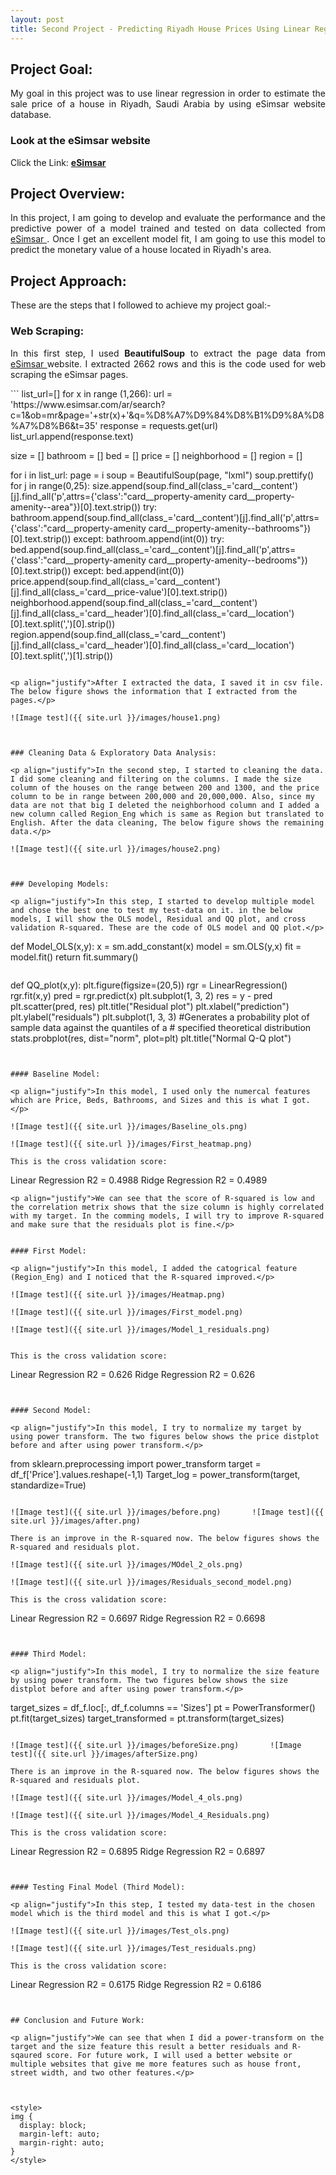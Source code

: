 ```yaml
---
layout: post
title: Second Project - Predicting Riyadh House Prices Using Linear Regression
---
```

## Project Goal:

<p align="justify">My goal in this project was to use linear regression in order to estimate the sale price of a house in Riyadh, Saudi Arabia by using eSimsar website database.</p>


### Look at the **eSimsar website**
Click the Link: [**eSimsar**](https://www.esimsar.com/)


## Project Overview:
<p align="justify">In this project, I am going to develop and evaluate the performance and the predictive power of a model trained and tested on data collected from<a href= "https://www.esimsar.com/"> eSimsar </a>. Once I get an excellent model fit, I am going to use this model to predict the monetary value of a house located in Riyadh's area.</p>


## Project Approach:

These are the steps that I followed to achieve my project goal:-

### Web Scraping:

<p align="justify">In this first step, I used <b>BeautifulSoup</b> to extract the page data from <a href= "https://www.esimsar.com/"> eSimsar </a>website. I extracted 2662 rows and this is the code used for web scraping the eSimsar pages.</p> 
```
list_url=[]
for x in range (1,266):
    url = 'https://www.esimsar.com/ar/search?c=1&ob=mr&page='+str(x)+'&q=%D8%A7%D9%84%D8%B1%D9%8A%D8%A7%D8%B6&t=35'
    response = requests.get(url)
    list_url.append(response.text)
    
size = []
bathroom = []
bed = []
price = []
neighborhood = []
region = []

for i in list_url:
    page = i
    soup = BeautifulSoup(page, "lxml")
    soup.prettify()
    for j in range(0,25):
        size.append(soup.find_all(class_='card__content')[j].find_all('p',attrs={'class':"card__property-amenity     card__property-amenity--area"})[0].text.strip())
        try:
            bathroom.append(soup.find_all(class_='card__content')[j].find_all('p',attrs={'class':"card__property-amenity card__property-amenity--bathrooms"})[0].text.strip())
        except:
            bathroom.append(int(0))
        try:
            bed.append(soup.find_all(class_='card__content')[j].find_all('p',attrs={'class':"card__property-amenity card__property-amenity--bedrooms"})[0].text.strip())
        except:
            bed.append(int(0))
        price.append(soup.find_all(class_='card__content')[j].find_all(class_='card__price-value')[0].text.strip())
        neighborhood.append(soup.find_all(class_='card__content')[j].find_all(class_='card__header')[0].find_all(class_='card__location')[0].text.split(',')[0].strip())
        region.append(soup.find_all(class_='card__content')[j].find_all(class_='card__header')[0].find_all(class_='card__location')[0].text.split(',')[1].strip())

```

<p align="justify">After I extracted the data, I saved it in csv file. The below figure shows the information that I extracted from the pages.</p>

![Image test]({{ site.url }}/images/house1.png)



### Cleaning Data & Exploratory Data Analysis:

<p align="justify">In the second step, I started to cleaning the data. I did some cleaning and filtering on the columns. I made the size column of the houses on the range between 200 and 1300, and the price column to be in range between 200,000 and 20,000,000. Also, since my data are not that big I deleted the neighborhood column and I added a new column called Region_Eng which is same as Region but translated to English. After the data cleaning, The below figure shows the remaining data.</p>

![Image test]({{ site.url }}/images/house2.png)



### Developing Models:

<p align="justify">In this step, I started to develop multiple model and chose the best one to test my test-data on it. in the below models, I will show the OLS model, Residual and QQ plot, and cross validation R-squared. These are the code of OLS model and QQ plot.</p>

```
def Model_OLS(x,y):
    x = sm.add_constant(x)
    model = sm.OLS(y,x)
    fit = model.fit()
    return fit.summary()
```
```
def QQ_plot(x,y):
    plt.figure(figsize=(20,5))
    rgr = LinearRegression()
    rgr.fit(x,y)
    pred = rgr.predict(x)
    plt.subplot(1, 3, 2)
    res = y - pred
    plt.scatter(pred, res)
    plt.title("Residual plot")
    plt.xlabel("prediction")
    plt.ylabel("residuals")
    plt.subplot(1, 3, 3)
    #Generates a probability plot of sample data against the quantiles of a
    # specified theoretical distribution
    stats.probplot(res, dist="norm", plot=plt)
    plt.title("Normal Q-Q plot")
```


#### Baseline Model:

<p align="justify">In this model, I used only the numercal features which are Price, Beds, Bathrooms, and Sizes and this is what I got.</p> 

![Image test]({{ site.url }}/images/Baseline_ols.png)     

![Image test]({{ site.url }}/images/First_heatmap.png)

This is the cross validation score:
```
Linear Regression  R2  = 0.4988
Ridge Regression  R2 = 0.4989
```
<p align="justify">We can see that the score of R-squared is low and the correlation metrix shows that the size column is highly correlated with my target. In the comming models, I will try to improve R-squared and make sure that the residuals plot is fine.</p>


#### First Model:

<p align="justify">In this model, I added the catogrical feature (Region_Eng) and I noticed that the R-squared improved.</p> 

![Image test]({{ site.url }}/images/Heatmap.png)  

![Image test]({{ site.url }}/images/First_model.png)

![Image test]({{ site.url }}/images/Model_1_residuals.png)


This is the cross validation score:
```
Linear Regression  R2  = 0.626
Ridge Regression  R2 = 0.626
```


#### Second Model:

<p align="justify">In this model, I try to normalize my target by using power transform. The two figures below shows the price distplot before and after using power transform.</p>
```
from sklearn.preprocessing import power_transform
target = df_f['Price'].values.reshape(-1,1)
Target_log = power_transform(target, standardize=True)
```

![Image test]({{ site.url }}/images/before.png)       ![Image test]({{ site.url }}/images/after.png)  

There is an improve in the R-squared now. The below figures shows the R-squared and residuals plot.

![Image test]({{ site.url }}/images/MOdel_2_ols.png) 

![Image test]({{ site.url }}/images/Residuals_second_model.png) 

This is the cross validation score:
```
Linear Regression  R2  = 0.6697
Ridge Regression  R2 = 0.6698
```


#### Third Model:

<p align="justify">In this model, I try to normalize the size feature by using power transform. The two figures below shows the size distplot before and after using power transform.</p>
```
target_sizes = df_f.loc[:, df_f.columns == 'Sizes']
pt = PowerTransformer()
pt.fit(target_sizes)
target_transformed = pt.transform(target_sizes)
```

![Image test]({{ site.url }}/images/beforeSize.png)       ![Image test]({{ site.url }}/images/afterSize.png)  

There is an improve in the R-squared now. The below figures shows the R-squared and residuals plot.

![Image test]({{ site.url }}/images/Model_4_ols.png) 

![Image test]({{ site.url }}/images/Model_4_Residuals.png) 

This is the cross validation score:
```
Linear Regression  R2  = 0.6895
Ridge Regression  R2 = 0.6897
```


#### Testing Final Model (Third Model):

<p align="justify">In this step, I tested my data-test in the chosen model which is the third model and this is what I got.</p> 

![Image test]({{ site.url }}/images/Test_ols.png) 

![Image test]({{ site.url }}/images/Test_residuals.png) 

This is the cross validation score:
```
Linear Regression  R2  = 0.6175
Ridge Regression  R2 = 0.6186
```


## Conclusion and Future Work:

<p align="justify">We can see that when I did a power-transform on the target and the size feature this result a better residuals and R-sqaured score. For future work, I will used a better website or multiple websites that give me more features such as house front, street width, and two other features.</p>



<style>
img {
  display: block;
  margin-left: auto;
  margin-right: auto;
}
</style>


